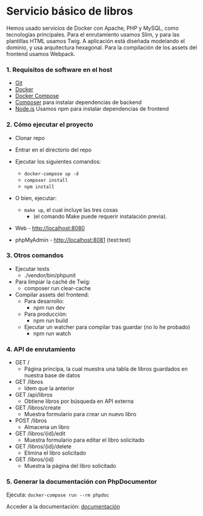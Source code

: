# Servicio básico de libros

Hemos usado servicios de Docker con Apache, PHP y MySQL, como tecnologías principales.
Para el enrutamiento usamos Slim, y para las plantillas HTML usamos Twig. 
A aplicación está diseñada modelando el dominio, y usa arquitectura hexagonal.
Para la compilación de los assets del frontend usamos Webpack.


### 1. Requisitos de software en el host

* [Git](https://git-scm.com/)
* [Docker](https://www.docker.com/)
* [Docker Compose](https://docs.docker.com/compose/)
* [Composer](https://getcomposer.com) para instalar dependencias de backend
* [Node.js](https://nodejs.com) Usamos npm para instalar dependencias de frontend


### 2. Cómo ejecutar el proyecto

* Clonar repo
* Entrar en el directorio del repo
* Ejecutar los siguientes comandos:
  * `docker-compose up -d`  
  * `composer install`
  * `npm install`
* O bien, ejecutar:
  * `make up`, el cual incluye las tres cosas
    * (el comando Make puede requerir instalación previa).


* Web - [http://localhost:8080](http://localhost:8080)
* phpMyAdmin - [http://localhost:8081](http://localhost:8081) (test:test)

### 3. Otros comandos

* Ejecutar tests
  * ./vendor/bin/phpunit
* Para limpiar la caché de Twig:
  * composer run clear-cache
* Compilar assets del frontend:
  * Para desarrollo:
    * npm run dev
  * Para producción:
    * npm run build
  * Ejecutar un watcher para compilar tras guardar (no lo he probado)
    * npm run watch

### 4. API de enrutamiento

* GET /
  * Página principa, la cual muestra una tabla de libros guardados en nuestra base de datos
* GET /libros
  * Idem que la anterior
* GET /api/libros
  * Obtiene libros por búsqueda en API externa
* GET /libros/create
  * Muestra formulario para crear un nuevo libro 
* POST /libros
  * Almacena un libro
* GET /libros/{id}/edit
  * Muestra formulario para editar el libro solicitado
* GET /libros/{id}/delete
  * Elimina el libro solicitado
* GET /libros/{id}
  * Muestra la página del libro solicitado

### 5. Generar la documentación con PhpDocumentor

Ejecuta:
`docker-compose run --rm phpdoc`

Acceder a la documentación:
[documentación](./docs/index.html)